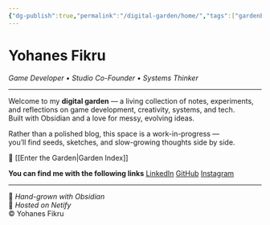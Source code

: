 ```yaml
---
{"dg-publish":true,"permalink":"/digital-garden/home/","tags":["gardenEntry"],"dgHomeLink":true,"dgShowLocalGraph":true,"dgShowInlineTitle":true,"dgShowFileTree":true,"dgEnableSearch":true}
---
```



# Yohanes Fikru  
_Game Developer • Studio Co-Founder • Systems Thinker_

---

Welcome to my **digital garden** — a living collection of notes, experiments, and reflections on game development, creativity, systems, and tech.  
Built with Obsidian and a love for messy, evolving ideas.

Rather than a polished blog, this space is a work-in-progress —  
you’ll find seeds, sketches, and slow-growing thoughts side by side.

🔗 [[Enter the Garden\|Garden Index]] 

**You can find me with the following links** [LinkedIn](https://www.linkedin.com/in/yohanesfikru/) [GitHub](https://github.com/Yohanes-Fikru) [Instagram](https://www.instagram.com/yohanesfikru/) 

---

🌱 _Hand-grown with Obsidian_  
📡 _Hosted on Netify_  
© Yohanes Fikru
